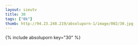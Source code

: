 ```yaml
--- 
layout: sieutv
title: 30
tags: ["0k"]
thumb: http://94.23.248.219/absoluporn-1/image/002/30.jpg
---
```

{% include absoluporn key="30" %} 

